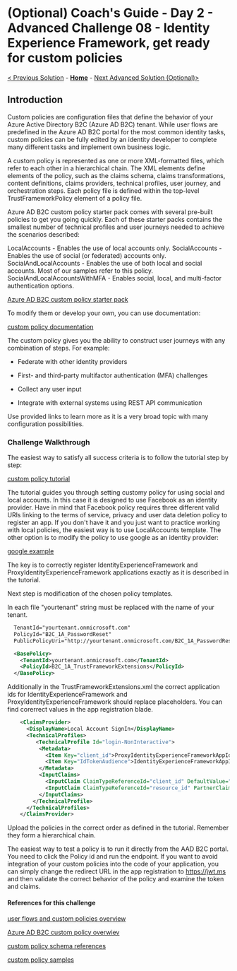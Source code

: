 # (Optional) Coach's Guide - Day 2 - Advanced Challenge 08 - Identity Experience Framework, get ready for custom policies

 [< Previous Solution](./Solution_D2_07.md) - **[Home](./README.md)** - [Next Advanced Solution (Optional)>](./Solution_D2_09.md)
 
## Introduction

Custom policies are configuration files that define the behavior of your Azure Active Directory B2C (Azure AD B2C) tenant. While user flows are predefined in the Azure AD B2C portal for the most common identity tasks, custom policies can be fully edited by an identity developer to complete many different tasks and implement own business logic.

A custom policy is represented as one or more XML-formatted files, which refer to each other in a hierarchical chain. The XML elements define elements of the policy, such as the claims schema, claims transformations, content definitions, claims providers, technical profiles, user journey, and orchestration steps. Each policy file is defined within the top-level TrustFrameworkPolicy element of a policy file.

Azure AD B2C custom policy starter pack comes with several pre-built policies to get you going quickly. Each of these starter packs contains the smallest number of technical profiles and user journeys needed to achieve the scenarios described:

LocalAccounts - Enables the use of local accounts only.
SocialAccounts - Enables the use of social (or federated) accounts only.
SocialAndLocalAccounts - Enables the use of both local and social accounts. Most of our samples refer to this policy.
SocialAndLocalAccountsWithMFA - Enables social, local, and multi-factor authentication options.

[Azure AD B2C custom policy starter pack](https://github.com/Azure-Samples/active-directory-b2c-custom-policy-starterpack)

To modify them or develop your own, you can use documentation:

[custom policy documentation](https://learn.microsoft.com/en-us/azure/active-directory-b2c/trustframeworkpolicy)

The custom policy gives you the ability to construct user journeys with any combination of steps. For example:

* Federate with other identity providers

* First- and third-party multifactor authentication (MFA) challenges

* Collect any user input

* Integrate with external systems using REST API communication

Use provided links to learn more as it is a very broad topic with many configuration possibilities. 

### Challenge Walkthrough

The easiest way to satisfy all success criteria is to follow the tutorial step by step:

[custom policy tutorial](https://learn.microsoft.com/en-us/azure/active-directory-b2c/tutorial-create-user-flows?pivots=b2c-custom-policy)

The tutorial guides you through setting customy policy for using social and local accounts. In this case it is designed to use Facebook as an identity provider. 
Have in mind that Facebook policy requires three different valid URls linking to the terms of service, privacy and user data deletion policy to register an app. 
If you don't have it and you just want to practice working with local policies, the easiest way is to use LocalAccounts template. 
The other option is to modify the policy to use google as an identity provider: 

[google example](https://learn.microsoft.com/en-us/azure/active-directory-b2c/identity-provider-google?pivots=b2c-custom-policy)

The key is to correctly register IdentityExperienceFramework and ProxyIdentityExperienceFramework applications exactly as it is described in the tutorial. 

Next step is modification of the chosen policy templates. 

In each file "yourtenant" string must be replaced with the name of your tenant.

```xml
  TenantId="yourtenant.onmicrosoft.com"
  PolicyId="B2C_1A_PasswordReset"
  PublicPolicyUri="http://yourtenant.onmicrosoft.com/B2C_1A_PasswordReset">

  <BasePolicy>
    <TenantId>yourtenant.onmicrosoft.com</TenantId>
    <PolicyId>B2C_1A_TrustFrameworkExtensions</PolicyId>
  </BasePolicy>
```

Additionally in the TrustFrameworkExtensions.xml the correct application ids for IdentityExperienceFramework and ProxyIdentityExperienceFramework should replace placeholders. You can find corerrect values in the app registration blade. 

```xml
    <ClaimsProvider>
      <DisplayName>Local Account SignIn</DisplayName>
      <TechnicalProfiles>
         <TechnicalProfile Id="login-NonInteractive">
          <Metadata>
            <Item Key="client_id">ProxyIdentityExperienceFrameworkAppId</Item>
            <Item Key="IdTokenAudience">IdentityExperienceFrameworkAppId</Item>
          </Metadata>
          <InputClaims>
            <InputClaim ClaimTypeReferenceId="client_id" DefaultValue="ProxyIdentityExperienceFrameworkAppId" />
            <InputClaim ClaimTypeReferenceId="resource_id" PartnerClaimType="resource" DefaultValue="IdentityExperienceFrameworkAppId" />
          </InputClaims>
        </TechnicalProfile>
      </TechnicalProfiles>
    </ClaimsProvider>
```

Upload the policies in the correct order as defined in the tutorial. Remember they form a hierarchical chain.

The easiest way to test a policy is to run it directly from the AAD B2C portal. You need to click the Policy id and run the endpoint.  If you want to avoid integration of your custom policies into the code of your application, you can simply change the redirect URL in the app registration to https://jwt.ms and then validate the correct behavior of the policy and examine the token and claims. 


#### References for this challenge

 [user flows and custom policies overview](https://learn.microsoft.com/en-us/azure/active-directory-b2c/user-flow-overview)
 
 [Azure AD B2C custom policy overwiev](https://learn.microsoft.com/en-us/azure/active-directory-b2c/custom-policy-overview)
 
 [custom policy schema references](https://learn.microsoft.com/en-us/azure/active-directory-b2c/trustframeworkpolicy)
 
 [custom policy samples](https://github.com/Azure-Samples/active-directory-b2c-custom-policy-starterpack)
 
 
 
